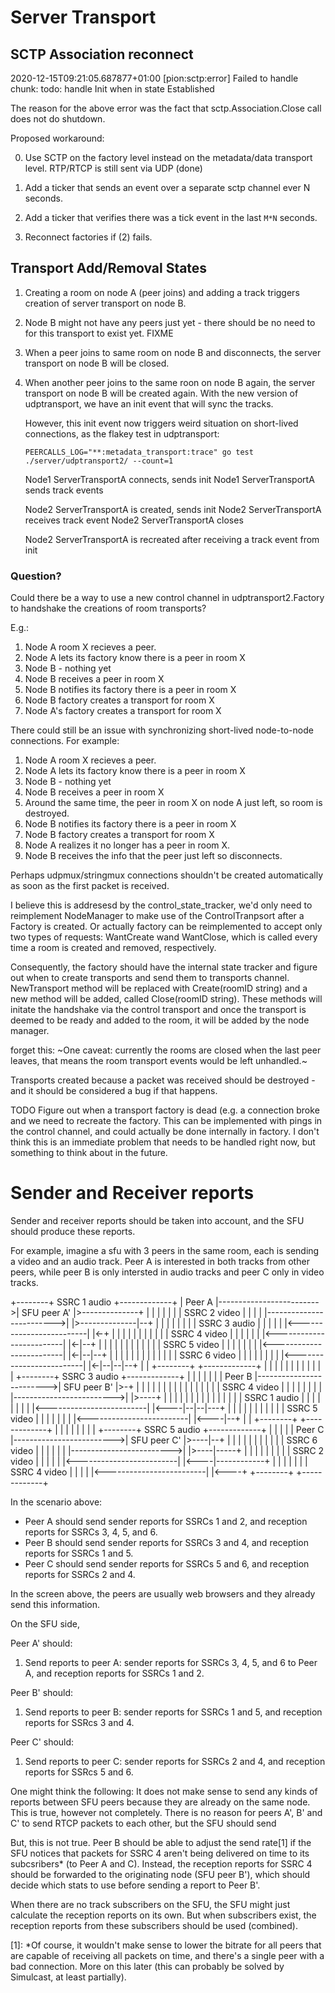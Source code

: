 # Server Transport

## SCTP Association reconnect

2020-12-15T09:21:05.687877+01:00 [pion:sctp:error] Failed to handle chunk: todo: handle Init when in state Established

The reason for the above error was the fact that sctp.Association.Close call
does not do shutdown.

Proposed workaround:

0. Use SCTP on the factory level instead on the metadata/data transport level.
   RTP/RTCP is still sent via UDP (done)

1. Add a ticker that sends an event over a separate sctp channel ever N
   seconds.
2. Add a ticker that verifies there was a tick event in the last `M*N` seconds.
3. Reconnect factories if (2) fails.

## Transport Add/Removal States

1. Creating a room on node A (peer joins) and adding a track triggers creation
   of server transport on node B.
2. Node B might not have any peers just yet - there should be no need to for
   this transport to exist yet. FIXME
3. When a peer joins to same room on node B and disconnects, the server
   transport on node B will be closed.
4. When another peer joins to the same roon on node B again, the server
   transport on node B will be created again. With the new version of
   udptransport, we have an init event that will sync the tracks.

   However, this init event now triggers weird situation on short-lived
   connections, as the flakey test in udptransport:

   ```console
   PEERCALLS_LOG="**:metadata_transport:trace" go test ./server/udptransport2/ --count=1
   ```

   Node1 ServerTransportA connects, sends init
   Node1 ServerTransportA sends track events

   Node2 ServerTransportA is created, sends init
   Node2 ServerTransportA receives track event
   Node2 ServerTransportA closes

   Node2 ServerTransportA is recreated after receiving a track event from init

### Question?

Could there be a way to use a new control channel in udptransport2.Factory to
handshake the creations of room transports?

E.g.:

1. Node A room X recieves a peer.
2. Node A lets its factory know there is a peer in room X
3. Node B - nothing yet
4. Node B receives a peer in room X
5. Node B notifies its factory there is a peer in room X
6. Node B factory creates a transport for room X
7. Node A's factory creates a transport for room X

There could still be an issue with synchronizing short-lived node-to-node
connections. For example:

1. Node A room X recieves a peer.
2. Node A lets its factory know there is a peer in room X
3. Node B - nothing yet
4. Node B receives a peer in room X
5. Around the same time, the peer in room X on node A just left, so room is destroyed.
6. Node B notifies its factory there is a peer in room X
7. Node B factory creates a transport for room X
8. Node A realizes it no longer has a peer in room X.
9. Node B receives the info that the peer just left so disconnects.

Perhaps udpmux/stringmux connections shouldn't be created automatically as soon
as the first packet is received.

I believe this is addresesd by the control_state_tracker, we'd only need to
reimplement NodeManager to make use of the ControlTranpsort after a Factory
is created. Or actually factory can be reimplemented to accept only two types
of requests: WantCreate wand WantClose, which is called every time a room is
created and removed, respectively.

Consequently, the factory should have the internal state tracker and figure out
when to create transports and send them to transports channel. NewTransport
method will be replaced with Create(roomID string) and a new method will be
added, called Close(roomID string). These methods will initate the handshake
via the control transport and once the transport is deemed to be ready and
added to the room, it will be added by the node manager.

forget this: ~One caveat: currently the rooms are closed when the last peer
leaves, that means the room transport events would be left unhandled.~

Transports created because a packet was received should be destroyed - and it
should be considered a bug if that happens.

TODO Figure out when a transport factory is dead (e.g. a connection broke and
we need to recreate the factory. This can be implemented with pings in the
control channel, and could actually be done internally in factory.  I don't
think this is an immediate problem that needs to be handled right now, but
something to think about in the future.

# Sender and Receiver reports

Sender and receiver reports should be taken into account, and the SFU should
produce these reports.

For example, imagine a sfu with 3 peers in the same room, each is sending a
video and an audio track. Peer A is interested in both tracks from other peers,
while peer B is only intersted in audio tracks and peer C only in video tracks.


+--------+   SSRC 1 audio           +-------------+
| Peer A |------------------------->| SFU peer A' |>--------------+
|        |                          |             |               |
|        |   SSRC 2 video           |             |               |
|        |------------------------->|             |>--------------|--+
|        |                          |             |               |  |
|        |   SSRC 3 audio           |             |               |  |
|        |<-------------------------|             |<-+            |  |
|        |                          |             |  |            |  |
|        |   SSRC 4 video           |             |  |            |  |
|        |<-------------------------|             |<-|--+         |  |
|        |                          |             |  |  |         |  |
|        |   SSRC 5 video           |             |  |  |         |  |
|        |<-------------------------|             |<-|--|--+      |  |
|        |                          |             |  |  |  |      |  |
|        |   SSRC 6 video           |             |  |  |  |      |  |
|        |<-------------------------|             |<-|--|--|--+   |  |
+--------+                          +-------------+  |  |  |  |   |  |
                                                     |  |  |  |   |  |
+--------+   SSRC 3 audio           +-------------+  |  |  |  |   |  |
| Peer B |------------------------->| SFU peer B' |>-+  |  |  |   |  |
|        |                          |             |     |  |  |   |  |
|        |   SSRC 4 video           |             |     |  |  |   |  |
|        |------------------------->|             |>----+  |  |   |  |
|        |                          |             |     |  |  |   |  |
|        |   SSRC 1 audio           |             |     |  |  |   |  |
|        |<-------------------------|             |<----|--|--|---+  |
|        |                          |             |     |  |  |      |
|        |   SSRC 5 video           |             |     |  |  |      |
|        |<-------------------------|             |<----|--+  |      |
+--------+                          +-------------+     |  |  |      |
                                                        |  |  |      |
+--------+   SSRC 5 audio           +-------------+     |  |  |      |
| Peer C |------------------------->| SFU peer C' |>----|--+  |      |
|        |                          |             |     |     |      |
|        |   SSRC 6 video           |             |     |     |      |
|        |------------------------->|             |>----|-----+      |
|        |                          |             |     |            |
|        |   SSRC 2 video           |             |     |            |
|        |<-------------------------|             |<----|------------+
|        |                          |             |     |
|        |   SSRC 4 video           |             |     |
|        |<-------------------------|             |<----+
+--------+                          +-------------+

In the scenario above:

- Peer A should send sender reports for SSRCs 1 and 2, and reception reports
  for SSRCs 3, 4, 5, and 6.
- Peer B should send sender reports for SSRCs 3 and 4, and reception reports
  for SSRCs 1 and 5.
- Peer C should send sender reports for SSRCs 5 and 6, and reception reports
  for SSRCs 2 and 4.

In the screen above, the peers are usually web browsers and they already send
this information.

On the SFU side,

Peer A' should:

1. Send reports to peer A: sender reports for SSRCs 3, 4, 5, and 6 to Peer
   A, and reception reports for SSRCs 1 and 2.

Peer B' should:

1. Send reports to peer B: sender reports for SSRCs 1 and 5, and reception
   reports for SSRcs 3 and 4.

Peer C' should:

1. Send reports to peer C: sender reports for SSRCs 2 and 4, and reception
   reports for SSRcs 5 and 6.


One might think the following: It does not make sense to send any kinds of
reports between SFU peers because they are already on the same node. This is
true, however not completely. There is no reason for peers A', B' and C' to
send RTCP packets to each other, but the SFU should send

But,
this is not true. Peer B should be able to adjust the send rate[1] if the SFU
notices that packets for SSRC 4 aren't being delivered on time to its
subcsribers* (to Peer A and C). Instead, the reception reports for SSRC 4
should be forwarded to the originating node (SFU peer B'), which should decide
which stats to use before sending a report to Peer B'.

When there are no track subscribers on the SFU, the SFU might just calculate
the reception reports on its own. But when subscribers exist, the reception
reports from these subscribers should be used (combined).

[1]: *Of course, it wouldn't make sense to lower the bitrate for all peers that
are capable of receiving all packets on time, and there's a single peer with a
bad connection. More on this later (this can probably be solved by Simulcast,
at least partially).
